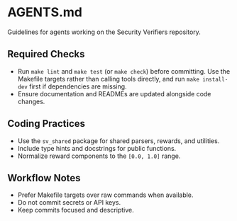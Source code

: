 # AGENTS.md

Guidelines for agents working on the Security Verifiers repository.

## Required Checks

- Run `make lint` and `make test` (or `make check`) before committing. Use the Makefile targets rather than calling tools directly, and run `make install-dev` first if dependencies are missing.
- Ensure documentation and READMEs are updated alongside code changes.

## Coding Practices

- Use the `sv_shared` package for shared parsers, rewards, and utilities.
- Include type hints and docstrings for public functions.
- Normalize reward components to the `[0.0, 1.0]` range.

## Workflow Notes

- Prefer Makefile targets over raw commands when available.
- Do not commit secrets or API keys.
- Keep commits focused and descriptive.
